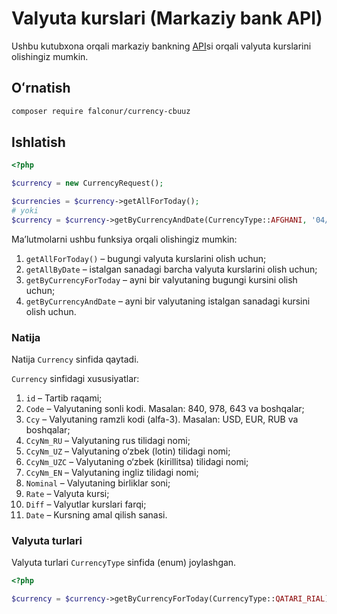 # Valyuta kurslari (Markaziy bank API)

Ushbu kutubxona orqali markaziy bankning [API](https://cbu.uz/uzc/arkhiv-kursov-valyut/json/)si orqali valyuta kurslarini olishingiz mumkin.

## Oʻrnatish

```bash
composer require falconur/currency-cbuuz
```

## Ishlatish
```php
<?php 

$currency = new CurrencyRequest();

$currencies = $currency->getAllForToday();
# yoki
$currency = $currency->getByCurrencyAndDate(CurrencyType::AFGHANI, '04/02/2023');
```

Maʼlutmolarni ushbu funksiya orqali olishingiz mumkin:

1. `getAllForToday()` – bugungi valyuta kurslarini olish uchun;
2. `getAllByDate` – istalgan sanadagi barcha valyuta kurslarini olish uchun;
3. `getByCurrencyForToday` – ayni bir valyutaning bugungi kursini olish uchun;
4. `getByCurrencyAndDate` – ayni bir valyutaning istalgan sanadagi kursini olish uchun.

### Natija

Natija `Currency` sinfida qaytadi.

`Currency` sinfidagi xususiyatlar:

1. `id` – Tartib raqami;
2. `Code` – Valyutaning sonli kodi. Masalan: 840, 978, 643 va boshqalar;
3. `Ccy` – Valyutaning ramzli kodi (alfa-3). Masalan: USD, EUR, RUB va boshqalar;
4. `CcyNm_RU` – Valyutaning rus tilidagi nomi;
5. `CcyNm_UZ` – Valyutaning o‘zbek (lotin) tilidagi nomi;
6. `CcyNm_UZC` – Valyutaning o‘zbek (kirillitsa) tilidagi nomi;
7. `CcyNm_EN` – Valyutaning ingliz tilidagi nomi;
8. `Nominal` – Valyutaning birliklar soni;
9. `Rate` – Valyuta kursi;
10. `Diff` – Valyutlar kurslari farqi;
11. `Date` – Kursning amal qilish sanasi.

### Valyuta turlari

Valyuta turlari `CurrencyType` sinfida (enum) joylashgan.

```php
<?php

$currency = $currency->getByCurrencyForToday(CurrencyType::QATARI_RIAL);

